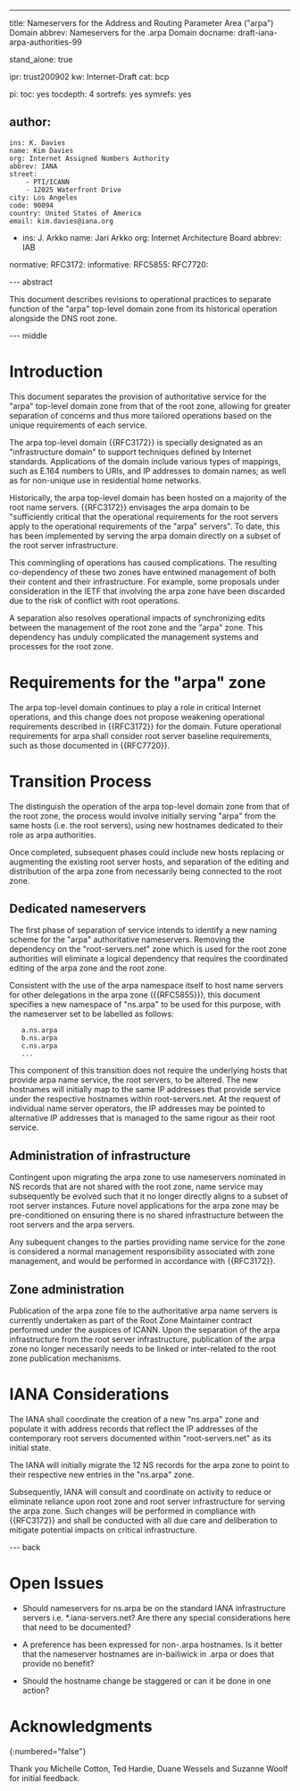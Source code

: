---
title: Nameservers for the Address and Routing Parameter Area ("arpa") Domain
abbrev: Nameservers for the .arpa Domain
docname: draft-iana-arpa-authorities-99

stand_alone: true

ipr: trust200902
kw: Internet-Draft
cat: bcp

pi:
  toc: yes
  tocdepth: 4
  sortrefs: yes
  symrefs: yes
  
author:
  -
    ins: K. Davies
    name: Kim Davies
    org: Internet Assigned Numbers Authority
    abbrev: IANA
    street:
        - PTI/ICANN
        - 12025 Waterfront Drive
    city: Los Angeles
    code: 90094
    country: United States of America
    email: kim.davies@iana.org
  -
    ins: J. Arkko
    name: Jari Arkko
    org: Internet Architecture Board
    abbrev: IAB

    
normative:
  RFC3172:
informative:
  RFC5855:
  RFC7720:
  

--- abstract

This document describes revisions to operational practices to separate
function of the "arpa" top-level domain zone from its historical
operation alongside the DNS root zone.

--- middle

# Introduction

This document separates the provision of authoritative service for
the "arpa" top-level domain zone from that of the root zone, allowing
for greater separation of concerns and thus more tailored operations
based on the unique requirements of each service.

The arpa top-level domain {{RFC3172}} is specially designated as
an "infrastructure domain" to support techniques defined by Internet
standards. Applications of the domain include various types of mappings,
such as E.164 numbers to URIs, and IP addresses to domain names; as well
as for non-unique use in residential home networks.

Historically, the arpa top-level domain has been hosted on a majority
of the root name servers. {{RFC3172}} envisages the arpa domain to be
"sufficiently critical that the operational requirements for the root
servers apply to the operational requirements of the "arpa" servers".
To date, this has been implemented by serving the arpa domain directly
on a subset of the root server infrastructure.

This commingling of operations has caused complications. The resulting
co-dependency of these two zones have entwined management of both their
content and their infrastructure. For example, some proposals under
consideration in the IETF that involving the arpa zone have been discarded
due to the risk of conflict with root operations.

A separation also resolves operational impacts of synchronizing edits
between the management of the root zone and the "arpa" zone. This
dependency has unduly complicated the management systems and processes
for the root zone.

# Requirements for the "arpa" zone

The arpa top-level domain continues to play a role in critical Internet
operations, and this change does not propose weakening operational
requirements described in {{RFC3172}} for the domain. Future operational
requirements for arpa shall consider root server baseline requirements, such
as those documented in {{RFC7720}}.

# Transition Process

The distinguish the operation of the arpa top-level domain zone from that
of the root zone, the process would involve initially serving "arpa" from
the same hosts (i.e. the root servers), using new hostnames dedicated to
their role as arpa authorities.

Once completed, subsequent phases could include new hosts replacing or
augmenting the existing root server hosts, and separation of the editing and
distribution of the arpa zone from necessarily being connected to the
root zone.

## Dedicated nameservers

The first phase of separation of service intends to identify a new
naming scheme for the "arpa" authoritative nameservers. Removing the
dependency on the "root-servers.net" zone which is used for the root
zone authorities will eliminate a logical dependency that requires the
coordinated editing of the arpa zone and the root zone.

Consistent with the use of the arpa namespace itself to host name
servers for other delegations in the arpa zone ({{RFC5855}}), this
document specifies a new namespace of "ns.arpa" to be used for this
purpose, with the nameserver set to be labelled as follows:

~~~~~
   a.ns.arpa
   b.ns.arpa
   c.ns.arpa
   ...
~~~~~

This component of this transition does not require the underlying hosts
that provide arpa name service, the root servers, to be altered. The new
hostnames will initially map to the same IP addresses that provide service
under the respective hostnames within root-servers.net. At the request of
individual name server operators, the IP addresses may be pointed to
alternative IP addresses that is managed to the same rigour as their root service.

## Administration of infrastructure

Contingent upon migrating the arpa zone to use nameservers nominated
in NS records that are not shared with the root zone, name service
may subsequently be evolved such that it no longer directly aligns to
a subset of root server instances. Future novel applications for the
arpa zone may be pre-conditioned on ensuring there is no shared infrastructure
between the root servers and the arpa servers.

Any subequent changes to the parties providing name service
for the zone is considered a normal management responsibility associated
with zone management, and would be performed in accordance with {{RFC3172}}.

## Zone administration

Publication of the arpa zone file to the authoritative arpa name
servers is currently undertaken as part of the Root Zone Maintainer
contract performed under the auspices of ICANN. Upon the separation of
the arpa infrastructure from the root server infrastructure,
publication of the arpa zone no longer necessarily needs to be
linked or inter-related to the root zone publication mechanisms.

# IANA Considerations

The IANA shall coordinate the creation of a new "ns.arpa" zone and
populate it with address records that reflect the IP addresses of the
contemporary root servers documented within "root-servers.net" as its
initial state.

The IANA will initially migrate the 12 NS records for the arpa zone
to point to their respective new entries in the "ns.arpa" zone.

Subsequently, IANA will consult and coordinate on activity to reduce or
eliminate reliance upon root zone and root server infrastructure for
serving the arpa zone. Such changes will be performed in compliance
with {{RFC3172}} and shall be conducted with all due care
and deliberation to mitigate potential impacts on critical infrastructure.

--- back

# Open Issues

* Should nameservers for ns.arpa be on the standard IANA infrastructure
  servers i.e. *.iana-servers.net? Are there any special considerations here
  that need to be documented?
  
* A preference has been expressed for non-.arpa hostnames. Is it better that the
  nameserver hostnames are in-bailiwick in .arpa or does that provide no
  benefit?
  
* Should the hostname change be staggered or can it be done in one
  action?

# Acknowledgments
{:numbered="false"}

Thank you Michelle Cotton, Ted Hardie, Duane Wessels and Suzanne Woolf for
initial feedback.


